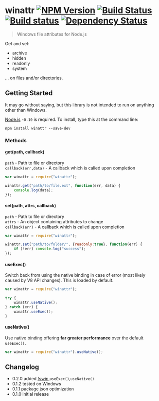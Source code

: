 # winattr [![NPM Version](http://badge.fury.io/js/winattr.svg)](http://badge.fury.io/js/winattr) [![Build Status](https://secure.travis-ci.org/stevenvachon/winattr.svg)](http://travis-ci.org/stevenvachon/winattr) [![Build status](https://ci.appveyor.com/api/projects/status/ycr7q9krha8cjojx)](https://ci.appveyor.com/project/stevenvachon/winattr) [![Dependency Status](https://david-dm.org/stevenvachon/winattr.svg)](https://david-dm.org/stevenvachon/winattr)

> Windows file attributes for Node.js

Get and set:
* archive
* hidden
* readonly
* system

… on files and/or directories.

## Getting Started

It may go without saying, but this library is not intended to run on anything other than Windows.

[Node.js](http://nodejs.org/) `~0.10` is required. To install, type this at the command line:
```
npm install winattr --save-dev
```

### Methods

#### get(path, callback)
`path` - Path to file or directory  
`callback(err,data)` - A callback which is called upon completion  
```js
var winattr = require("winattr");

winattr.get("path/to/file.ext", function(err, data) {
	console.log(data);
});
```

#### set(path, attrs, callback)
`path` - Path to file or directory  
`attrs` - An object containing attributes to change  
`callback(err)` - A callback which is called upon completion  
```js
var winattr = require("winattr");

winattr.set("path/to/folder/", {readonly:true}, function(err) {
	if (!err) console.log("success");
});
```

#### useExec()
Switch back from using the native binding in case of error (most likely caused by V8 API changes). This is loaded by default.  
```js
var winattr = require("winattr");

try {
	winattr.useNative();
} catch (err) {
	winattr.useExec();
}
```

#### useNative()
Use native binding offering **far greater performance** over the default `useExec()`.  
```js
var winattr = require("winattr").useNative();
```

## Changelog
* 0.2.0 added [fswin](https://npmjs.org/package/fswin),`useExec()`,`useNative()`
* 0.1.2 tested on Windows
* 0.1.1 package.json optimization
* 0.1.0 initial release
